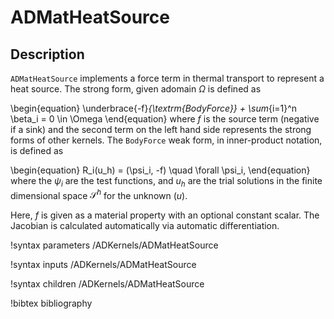 # ADMatHeatSource

## Description

`ADMatHeatSource` implements a force term in thermal transport to represent a
heat source. The strong form, given adomain $\Omega$ is defined as

\begin{equation}
\underbrace{-f}_{\textrm{BodyForce}} + \sum_{i=1}^n \beta_i = 0 \in \Omega
\end{equation}
where $f$ is the source term (negative if a sink) and the second term on the
left hand side represents the strong forms of other kernels. The `BodyForce`
weak form, in inner-product notation, is defined as

\begin{equation}
R_i(u_h) = (\psi_i, -f) \quad \forall \psi_i,
\end{equation}
where the $\psi_i$ are the test functions, and $u_h$ are the trial solutions in
the finite dimensional space $\mathcal{S}^h$ for the unknown ($u$).

Here, $f$ is given as a material property with an optional constant scalar. The
Jacobian is calculated automatically via automatic differentiation.

!syntax parameters /ADKernels/ADMatHeatSource<RESIDUAL>

!syntax inputs /ADKernels/ADMatHeatSource<RESIDUAL>

!syntax children /ADKernels/ADMatHeatSource<RESIDUAL>

!bibtex bibliography
